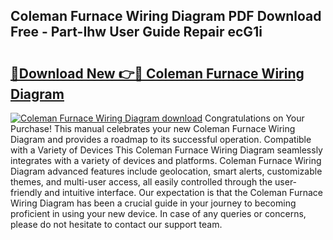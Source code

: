 ## Coleman Furnace Wiring Diagram PDF Download Free - Part-Ihw User Guide Repair ecG1i

# <h2><a href="http://dfql5kt.blite.top/?on=Coleman+Furnace+Wiring+Diagram">🔗Download New 👉🔴 Coleman Furnace Wiring Diagram</a></h2>

[![Coleman Furnace Wiring Diagram download](https://i.imgur.com/lujVjoI.png)](http://dfql5kt.blite.top/?on=Coleman+Furnace+Wiring+Diagram)
Congratulations on Your Purchase! This manual celebrates your new Coleman Furnace Wiring Diagram and provides a roadmap to its successful operation. Compatible with a Variety of Devices This Coleman Furnace Wiring Diagram seamlessly integrates with a variety of devices and platforms. Coleman Furnace Wiring Diagram advanced features include geolocation, smart alerts, customizable themes, and multi-user access, all easily controlled through the user-friendly and intuitive interface. Our expectation is that the Coleman Furnace Wiring Diagram has been a crucial guide in your journey to becoming proficient in using your new device. In case of any queries or concerns, please do not hesitate to contact our support team.
